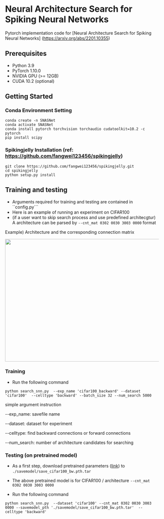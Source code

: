 # Neural Architecture Search for Spiking Neural Networks
Pytorch implementation code for [Neural Architecture Search for Spiking Neural Networks] (https://arxiv.org/abs/2201.10355)

## Prerequisites
* Python 3.9    
* PyTorch 1.10.0     
* NVIDIA GPU (>= 12GB)      
* CUDA 10.2 (optional)         

## Getting Started

### Conda Environment Setting
```
conda create -n SNASNet 
conda activate SNASNet
conda install pytorch torchvision torchaudio cudatoolkit=10.2 -c pytorch
pip install scipy
```
### Spikingjelly Installation (ref: https://github.com/fangwei123456/spikingjelly)
```
git clone https://github.com/fangwei123456/spikingjelly.git
cd spikingjelly
python setup.py install
```

## Training and testing

* Arguments required for training and testing are contained in ``config.py``` 
* Here is an example of running an experiment on CIFAR100
* (if a user want to skip search process and use predefined architecgtur) A architecture can be parsed by ``--cnt_mat 0302 0030 3003 0000`` format

Example) Architecture and the corresponding connection matrix

<img src="https://user-images.githubusercontent.com/41351363/142759748-50d0e9bf-4654-4831-97eb-5bfb4d30c21e.png"  width="630" height="400"/>


### Training

*  Run the following command

```
python search_snn.py  --exp_name 'cifar100_backward' --dataset 'cifar100'  --celltype 'backward' --batch_size 32 --num_search 5000 
```
simple argument instruction

--exp_name: savefile name

--dataset: dataset for experiment

--celltype: find backward connections or forward connections

--num_search: number of architecture candidates for searching

### Testing (on pretrained model)

* As a first step, download pretrained parameters ([link][e]) to ```./savemodel/save_cifar100_bw.pth.tar```   

[e]: https://drive.google.com/file/d/1pnS0nFMk2KlxTFeeVT5fYMdTPh_8qn84/view?usp=sharing

* The above pretrained model is for CIFAR100 / architecture ``--cnt_mat 0302 0030 3003 0000``

*  Run the following command

```
python search_snn.py  --dataset 'cifar100' --cnt_mat 0302 0030 3003 0000 --savemodel_pth './savemodel/save_cifar100_bw.pth.tar'  --celltype 'backward'
```


 

